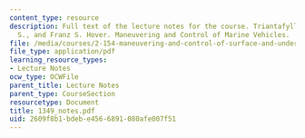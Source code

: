```yaml
---
content_type: resource
description: Full text of the lecture notes for the course. Triantafyllou, Michael
  S., and Franz S. Hover. Maneuvering and Control of Marine Vehicles.
file: /media/courses/2-154-maneuvering-and-control-of-surface-and-underwater-vehicles-13-49-fall-2004/2609f8b1bdebe4566891080afe007f51_1349_notes.pdf
file_type: application/pdf
learning_resource_types:
- Lecture Notes
ocw_type: OCWFile
parent_title: Lecture Notes
parent_type: CourseSection
resourcetype: Document
title: 1349_notes.pdf
uid: 2609f8b1-bdeb-e456-6891-080afe007f51
---
```

